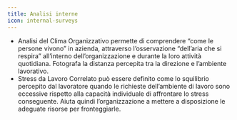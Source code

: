 ```yaml
---
title: Analisi interne
icon: internal-surveys
---
```


* Analisi del Clima Organizzativo permette di comprendere “come le persone vivono” in azienda, attraverso l’osservazione “dell’aria che si respira” all’interno dell’organizzazione e durante la loro attività quotidiana. Fotografa la distanza percepita tra la direzione e l’ambiente lavorativo.
* Stress da Lavoro Correlato può essere definito come lo squilibrio percepito dal lavoratore quando le richieste dell’ambiente di lavoro sono eccessive rispetto alla capacità individuale di affrontare lo stress conseguente. Aiuta quindi l’organizzazione a mettere a disposizione le adeguate risorse per fronteggiarle.
